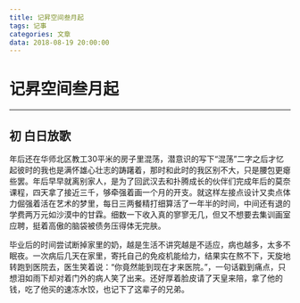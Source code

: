 ```yaml
---
title: 记昇空间叁月起
tags: 记事
categories: 文章
data: 2018-08-19 20:00:00
---
```


# 记昇空间叁月起

***

## 初 白日放歌

年后还在华师北区教工30平米的房子里混荡，潜意识的写下“混荡”二字之后才忆起彼时的我也是满怀雄心壮志的踌躇着，那时和此时的我区别不大，只是腰包更瘪些罢。年后早早就离别家人，是为了回武汉去和扑腾成长的伙伴们完成年后的莫奈课程，四天拿了接近三千，够牵强着画一个月的开支。就这样左接点设计又卖点体力倔强着活在艺术的梦里，每日三两餐精打细算活了一年半的时间，中间还有退的学费两万元如沙漠中的甘霖。细数一下收入真的寥寥无几，但又不想要去集训画室应聘，挺着高傲的脑袋被债务压得体无完肤。

毕业后的时间尝试断掉家里的奶，越是生活不讲究越是不适应，病也越多，太多不眠夜。一次病后几天在家里，寄托自己的免疫机能给力，结果实在熬不下，天旋地转跑到医院去，医生笑着说：“你竟然能到现在才来医院。”，一句话戳到痛点，只想泪如雨下却对着门外的病人笑了出来。还好厚着脸皮请了天皇来陪，拿了他的钱，吃了他买的速冻水饺，也记下了这辈子的兄弟。